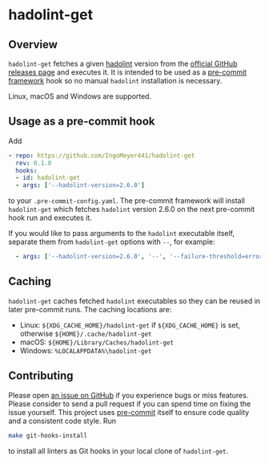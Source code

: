 # hadolint-get

## Overview

`hadolint-get` fetches a given [hadolint](https://github.com/hadolint/hadolint) version from the [official GitHub
releases page](https://github.com/hadolint/hadolint/releases) and executes it. It is intended to be used as a
[pre-commit framework](https://pre-commit.com/) hook so no manual `hadolint` installation is necessary.

Linux, macOS and Windows are supported.

## Usage as a pre-commit hook

Add

```yaml
- repo: https://github.com/IngoMeyer441/hadolint-get
  rev: 0.1.0
  hooks:
  - id: hadolint-get
  - args: ['--hadolint-version=2.6.0']
```

to your `.pre-commit-config.yaml`. The pre-commit framework will install `hadolint-get` which fetches `hadolint` version
2.6.0 on the next pre-commit hook run and executes it.

If you would like to pass arguments to the `hadolint` executable itself, separate them from `hadolint-get` options with
`--`, for example:

```yaml
  - args: ['--hadolint-version=2.6.0', '--', '--failure-threshold=error']
```

## Caching

`hadolint-get` caches fetched `hadolint` executables so they can be reused in later pre-commit runs. The caching
locations are:

- Linux: `${XDG_CACHE_HOME}/hadolint-get` if `${XDG_CACHE_HOME}` is set, otherwise `${HOME}/.cache/hadolint-get`
- macOS: `${HOME}/Library/Caches/hadolint-get`
- Windows: `%LOCALAPPDATA%\hadolint-get`

## Contributing

Please open [an issue on GitHub](https://github.com/IngoMeyer441/hadolint-get/issues/new) if you experience bugs or miss
features. Please consider to send a pull request if you can spend time on fixing the issue yourself. This project uses
[pre-commit](https://pre-commit.com) itself to ensure code quality and a consistent code style. Run

```bash
make git-hooks-install
```

to install all linters as Git hooks in your local clone of `hadolint-get`.
